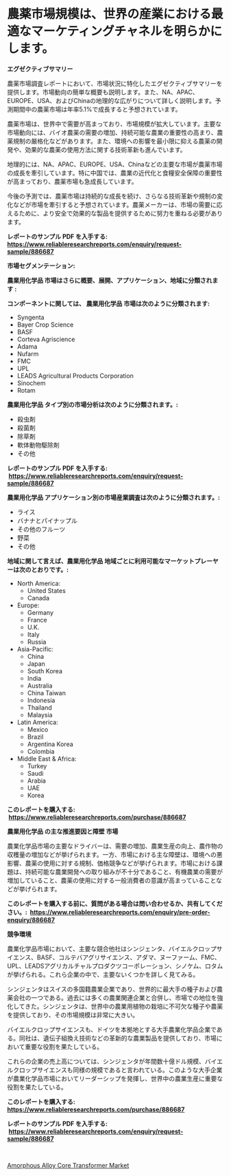 <p><h1>農薬市場規模は、世界の産業における最適なマーケティングチャネルを明らかにします。</h1></p><p><strong>エグゼクティブサマリー</strong></p>
<p><p>農薬市場調査レポートにおいて、市場状況に特化したエグゼクティブサマリーを提供します。市場動向の簡単な概要も説明します。また、NA、APAC、EUROPE、USA、およびChinaの地理的な広がりについて詳しく説明します。予測期間中の農薬市場は年率5.1%で成長すると予想されています。</p><p>農薬市場は、世界中で需要が高まっており、市場規模が拡大しています。主要な市場動向には、バイオ農薬の需要の増加、持続可能な農業の重要性の高まり、農薬規制の厳格化などがあります。また、環境への影響を最小限に抑える農薬の開発や、効果的な農薬の使用方法に関する技術革新も進んでいます。</p><p>地理的には、NA、APAC、EUROPE、USA、Chinaなどの主要な市場が農薬市場の成長を牽引しています。特に中国では、農業の近代化と食糧安全保障の重要性が高まっており、農薬市場も急成長しています。</p><p>今後の予測では、農薬市場は持続的な成長を続け、さらなる技術革新や規制の変化などが市場を牽引すると予想されています。農薬メーカーは、市場の需要に応えるために、より安全で効果的な製品を提供するために努力を重ねる必要があります。</p></p>
<p><strong>レポートのサンプル PDF を入手する: <a href="https://www.reliableresearchreports.com/enquiry/request-sample/886687">https://www.reliableresearchreports.com/enquiry/request-sample/886687</a></strong></p>
<p><strong>市場セグメンテーション:</strong></p>
<p><strong> 農業用化学品 市場はさらに概要、展開、アプリケーション、地域に分類されます :</strong></p>
<p><strong>コンポーネントに関しては、 農業用化学品 市場は次のように分類されます: &nbsp;</strong></p>
<p><ul><li>Syngenta</li><li>Bayer Crop Science</li><li>BASF</li><li>Corteva Agriscience</li><li>Adama</li><li>Nufarm</li><li>FMC</li><li>UPL</li><li>LEADS Agricultural Products Corporation</li><li>Sinochem</li><li>Rotam</li></ul></p>
<p><strong> 農業用化学品 タイプ別の市場分析は次のように分類されます。:</strong></p>
<p><ul><li>殺虫剤</li><li>殺菌剤</li><li>除草剤</li><li>軟体動物駆除剤</li><li>その他</li></ul></p>
<p><strong>レポートのサンプル PDF を入手する: &nbsp;<a href="https://www.reliableresearchreports.com/enquiry/request-sample/886687">https://www.reliableresearchreports.com/enquiry/request-sample/886687</a></strong></p>
<p><strong> 農業用化学品 アプリケーション別の市場産業調査は次のように分類されます。:</strong></p>
<p><ul><li>ライス</li><li>バナナとパイナップル</li><li>その他のフルーツ</li><li>野菜</li><li>その他</li></ul></p>
<p><strong>地域に関して言えば、農業用化学品 地域ごとに利用可能なマーケットプレーヤーは次のとおりです。:</strong></p>
<p><ul>
    <li>
        North America:
        <ul>
            <li>United States</li>
            <li>Canada</li>
        </ul>
    </li>
    <li>
        Europe:
        <ul>
            <li>Germany</li>
            <li>France</li>
            <li>U.K.</li>
            <li>Italy</li>
            <li>Russia</li>
        </ul>
    </li>
    <li>
        Asia-Pacific:
        <ul>
            <li>China</li>
            <li>Japan</li>
            <li>South Korea</li>
            <li>India</li>
            <li>Australia</li>
            <li>China Taiwan</li>
            <li>Indonesia</li>
            <li>Thailand</li>
            <li>Malaysia</li>
        </ul>
    </li>
    <li>
        Latin America:
        <ul>
            <li>Mexico</li>
            <li>Brazil</li>
            <li>Argentina Korea</li>
            <li>Colombia</li>
        </ul>
    </li>
    <li>
        Middle East & Africa:
        <ul>
            <li>Turkey</li>
            <li>Saudi</li>
            <li>Arabia</li>
            <li>UAE</li>
            <li>Korea</li>
        </ul>
    </li>
    </ul></p>
<p><strong>このレポートを購入する: &nbsp;<a href="https://www.reliableresearchreports.com/purchase/886687">https://www.reliableresearchreports.com/purchase/886687</a></strong></p>
<p><strong>農業用化学品 の主な推進要因と障壁 市場</strong></p>
<p><p>農業化学品市場の主要なドライバーは、需要の増加、農業生産の向上、農作物の収穫量の増加などが挙げられます。一方、市場における主な障壁は、環境への悪影響、農薬の使用に対する規制、価格競争などが挙げられます。市場における課題は、持続可能な農業開発への取り組みが不十分であること、有機農業の需要が増加していること、農薬の使用に対する一般消費者の意識が高まっていることなどが挙げられます。</p></p>
<p><strong>このレポートを購入する前に、質問がある場合は問い合わせるか、共有してください。:&nbsp; <a href="https://www.reliableresearchreports.com/enquiry/pre-order-enquiry/886687">https://www.reliableresearchreports.com/enquiry/pre-order-enquiry/886687</a></strong></p>
<p><strong>競争環境</strong></p>
<p><p>農業化学品市場において、主要な競合他社はシンジェンタ、バイエルクロップサイエンス、BASF、コルテバアグリサイエンス、アダマ、ヌーファーム、FMC、UPL、LEADSアグリカルチャルプロダクツコーポレーション、シノケム、ロタムが挙げられる。これら企業の中で、主要ないくつかを詳しく見てみる。</p><p>シンジェンタはスイスの多国籍農業企業であり、世界的に最大手の種子および農薬会社の一つである。過去には多くの農業関連企業と合併し、市場での地位を強化してきた。シンジェンタは、世界中の農業用植物の栽培に不可欠な種子や農薬を提供しており、その市場規模は非常に大きい。</p><p>バイエルクロップサイエンスも、ドイツを本拠地とする大手農業化学品企業である。同社は、遺伝子組換え技術などの革新的な農業製品を提供しており、市場において重要な役割を果たしている。</p><p>これらの企業の売上高については、シンジェンタが年間数十億ドル規模、バイエルクロップサイエンスも同様の規模であると言われている。このような大手企業が農業化学品市場においてリーダーシップを発揮し、世界中の農業生産に重要な役割を果たしている。</p></p>
<p><strong>このレポートを購入する: &nbsp; <a href="https://www.reliableresearchreports.com/purchase/886687">https://www.reliableresearchreports.com/purchase/886687</a></strong></p>
<p><strong>レポートのサンプル PDF を入手する: &nbsp;<a href="https://www.reliableresearchreports.com/enquiry/request-sample/886687">https://www.reliableresearchreports.com/enquiry/request-sample/886687</a></strong><strong></strong></p>
<p>&nbsp;</p>
<p><p><a href="https://github.com/Alonsoolds3wq1d81czn8rbol/Market-Research-Report-List-1/blob/main/amorphous-alloy-core-transformer-market.md">Amorphous Alloy Core Transformer Market</a></p></p>